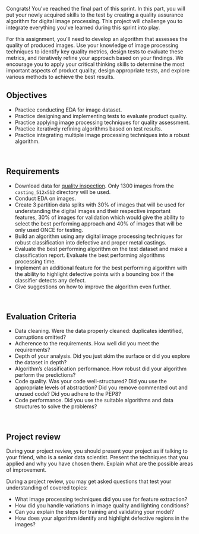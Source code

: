 Congrats! You've reached the final part of this sprint. In this part, you will put your newly acquired skills to the test by creating a quality assurance algorithm for digital image processing. This project will challenge you to integrate everything you've learned during this sprint into play.

For this assignment, you'll need to develop an algorithm that assesses the quality of produced images. Use your knowledge of image processing techniques to identify key quality metrics, design tests to evaluate these metrics, and iteratively refine your approach based on your findings. We encourage you to apply your critical thinking skills to determine the most important aspects of product quality, design appropriate tests, and explore various methods to achieve the best results.


## Objectives



* Practice conducting EDA for image dataset.
* Practice designing and implementing tests to evaluate product quality. 
* Practice applying image processing techniques for quality assessment.
* Practice iteratively refining algorithms based on test results.
* Practice integrating multiple image processing techniques into a robust algorithm.

<br>

## Requirements



* Download data for [quality inspection](https://www.kaggle.com/datasets/ravirajsinh45/real-life-industrial-dataset-of-casting-product). Only 1300 images from the `casting_512x512` directory will be used.
* Conduct EDA on images.
* Create 3 partition data splits with 30% of images that will be used for understanding the digital images and their respective important features, 30% of images for validation which would give the ability to select the best performing approach and 40% of images that will be only used ONCE for testing. 
* Build an algorithm using any digital image processing techniques for robust classification into defective and proper metal castings.
* Evaluate the best performing algorithm on the test dataset and make a classification report. Evaluate the best performing algorithms processing time.
* Implement an additional feature for the best performing algorithm with the ability to highlight defective points with a bounding box if the classifier detects any defect.
* Give suggestions on how to improve the algorithm even further.

<br>

## Evaluation Criteria



* Data cleaning. Were the data properly cleaned: duplicates identified, corruptions omitted?
* Adherence to the requirements. How well did you meet the requirements?
* Depth of your analysis. Did you just skim the surface or did you explore the dataset in depth?
* Algorithm’s classification performance. How robust did your algorithm perform the predictions?
* Code quality. Was your code well-structured? Did you use the appropriate levels of abstraction? Did you remove commented out and unused code? Did you adhere to the PEP8?
* Code performance. Did you use the suitable algorithms and data structures to solve the problems?

<br>

## Project review

During your project review, you should present your project as if talking to your friend, who is a senior data scientist. Present the techniques that you applied and why you have chosen them. Explain what are the possible areas of improvement.

During a project review, you may get asked questions that test your understanding of covered topics:



* What image processing techniques did you use for feature extraction?
* How did you handle variations in image quality and lighting conditions?
* Can you explain the steps for training and validating your model?
* How does your algorithm identify and highlight defective regions in the images?
